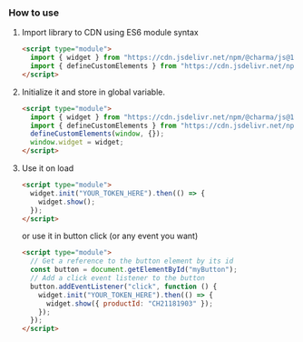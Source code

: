 ### How to use

1. Import library to CDN using ES6 module syntax

   ```html
   <script type="module">
     import { widget } from "https://cdn.jsdelivr.net/npm/@charma/js@1.0.22/dist/index.js";
     import { defineCustomElements } from "https://cdn.jsdelivr.net/npm/@charma/js@1.0.22/dist/loader/index.js";
   </script>
   ```

2. Initialize it and store in global variable.

   ```html
   <script type="module">
     import { widget } from "https://cdn.jsdelivr.net/npm/@charma/js@1.0.22/dist/index.js";
     import { defineCustomElements } from "https://cdn.jsdelivr.net/npm/@charma/js@1.0.22/dist/loader/index.js";
     defineCustomElements(window, {});
     window.widget = widget;
   </script>
   ```

3. Use it on load

   ```html
   <script type="module">
     widget.init("YOUR_TOKEN_HERE").then(() => {
       widget.show();
     });
   </script>
   ```

   or use it in button click (or any event you want)

   ```html
   <script type="module">
     // Get a reference to the button element by its id
     const button = document.getElementById("myButton");
     // Add a click event listener to the button
     button.addEventListener("click", function () {
       widget.init("YOUR_TOKEN_HERE").then(() => {
         widget.show({ productId: "CH21181903" });
       });
     });
   </script>
   ```
